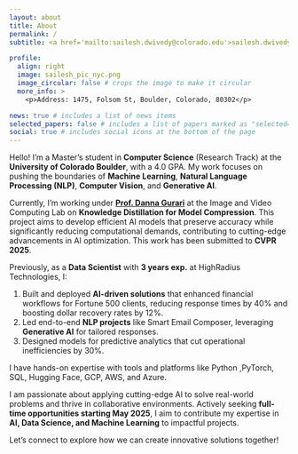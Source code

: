 ```yaml
---
layout: about
title: About
permalink: /
subtitle: <a href='mailto:sailesh.dwivedy@colorado.edu'>sailesh.dwivedy@colorado.edu</a>. Boulder, CO

profile:
  align: right
  image: sailesh_pic_nyc.png
  image_circular: false # crops the image to make it circular
  more_info: >
    <p>Address: 1475, Folsom St, Boulder, Colorado, 80302</p>

news: true # includes a list of news items
selected_papers: false # includes a list of papers marked as "selected={true}"
social: true # includes social icons at the bottom of the page
---
```


Hello! I’m a Master’s student in **Computer Science** (Research Track) at the **University of Colorado Boulder**, with a 4.0 GPA. My work focuses on pushing the boundaries of **Machine Learning**, **Natural Language Processing (NLP)**, **Computer Vision**, and **Generative AI**.

Currently, I’m working under <a href='https://dannagurari.colorado.edu/'> <b>Prof. Danna Gurari</b></a> at the Image and Video Computing Lab on **Knowledge Distillation for Model Compression**. This project aims to develop efficient AI models that preserve accuracy while significantly reducing computational demands, contributing to cutting-edge advancements in AI optimization. This work has been submitted to **CVPR 2025**.

Previously, as a **Data Scientist** with **3 years exp.** at HighRadius Technologies, I:

1. Built and deployed **AI-driven solutions** that enhanced financial workflows for Fortune 500 clients, reducing response times by 40% and boosting dollar recovery rates by 12%.
2. Led end-to-end **NLP projects** like Smart Email Composer, leveraging **Generative AI** for tailored responses.
3. Designed models for predictive analytics that cut operational inefficiencies by 30%.

I have hands-on expertise with tools and platforms like Python ,PyTorch, SQL, Hugging Face, GCP, AWS, and Azure.

I am passionate about applying cutting-edge AI to solve real-world problems and thrive in collaborative environments. Actively seeking **full-time opportunities starting May 2025**, I aim to contribute my expertise in **AI, Data Science, and Machine Learning** to impactful projects.

Let’s connect to explore how we can create innovative solutions together!
